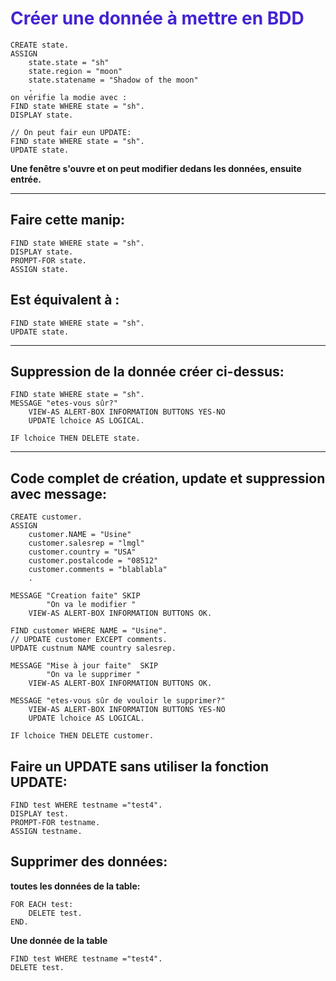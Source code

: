 # <span style="color: #4523d2">Créer une donnée à mettre en BDD</span> #
```
CREATE state.
ASSIGN 
    state.state = "sh"
    state.region = "moon"
    state.statename = "Shadow of the moon"
    .
on vérifie la modie avec :
FIND state WHERE state = "sh".
DISPLAY state.

// On peut fair eun UPDATE:
FIND state WHERE state = "sh".
UPDATE state.
```

**Une fenêtre s'ouvre et on peut modifier dedans les données, ensuite entrée.**

******************************************************************************

## Faire cette manip: 
```
FIND state WHERE state = "sh".
DISPLAY state.
PROMPT-FOR state.
ASSIGN state.
```

## Est équivalent à :
```
FIND state WHERE state = "sh".
UPDATE state.
```

********************************************************************************

## Suppression de la donnée créer ci-dessus:

```
FIND state WHERE state = "sh".
MESSAGE "etes-vous sûr?"
    VIEW-AS ALERT-BOX INFORMATION BUTTONS YES-NO
    UPDATE lchoice AS LOGICAL.

IF lchoice THEN DELETE state.
```

*******************************************************************************

## Code complet de création, update et suppression avec message:

```
CREATE customer.
ASSIGN 
    customer.NAME = "Usine"
    customer.salesrep = "lmgl"
    customer.country = "USA"
    customer.postalcode = "08512"
    customer.comments = "blablabla"
    .

MESSAGE "Creation faite" SKIP
        "On va le modifier "
    VIEW-AS ALERT-BOX INFORMATION BUTTONS OK.
 
FIND customer WHERE NAME = "Usine".
// UPDATE customer EXCEPT comments.
UPDATE custnum NAME country salesrep.

MESSAGE "Mise à jour faite"  SKIP
        "On va le supprimer "
    VIEW-AS ALERT-BOX INFORMATION BUTTONS OK.

MESSAGE "etes-vous sûr de vouloir le supprimer?"
    VIEW-AS ALERT-BOX INFORMATION BUTTONS YES-NO
    UPDATE lchoice AS LOGICAL.

IF lchoice THEN DELETE customer.
```

## Faire un UPDATE sans utiliser la fonction UPDATE:

```
FIND test WHERE testname ="test4".
DISPLAY test.
PROMPT-FOR testname.
ASSIGN testname.
```

## Supprimer des données:

**toutes les données de la table:**
```
FOR EACH test:
    DELETE test.
END.
```
**Une donnée de la table**
```
FIND test WHERE testname ="test4".
DELETE test.
```
